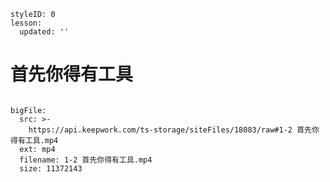 ```@Lesson
styleID: 0
lesson:
  updated: ''

```
# 首先你得有工具

```@BigFile

bigFile:
  src: >-
    https://api.keepwork.com/ts-storage/siteFiles/18083/raw#1-2 首先你得有工具.mp4
  ext: mp4
  filename: 1-2 首先你得有工具.mp4
  size: 11372143
          
```